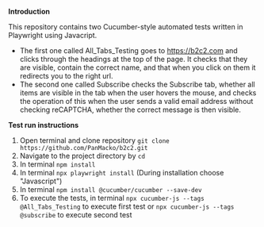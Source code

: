 **Introduction**

This repository contains two Cucumber-style automated tests written in Playwright using Javacript.
- The first one called All_Tabs_Testing goes to https://b2c2.com and clicks through the headings at the top of the page. It checks that they are visible, contain the correct name, and that when you click on them it redirects you to the right url.
- The second one called Subscribe checks the Subscribe tab, whether all items are visible in the tab when the user hovers the mouse, and checks the operation of this when the user sends a valid email address without checking reCAPTCHA, whether the correct message is then visible.

**Test run instructions**
1. Open terminal and clone repository ``` git clone https://github.com/PanMacko/b2c2.git ```
2. Navigate to the project directory by ```cd```
3. In terminal ``` npm install ```
4. In terminal ``` npx playwright install ``` (During installation choose "Javascript")
5. In terminal ```npm install @cucumber/cucumber --save-dev```
6. To execute the tests, in terminal ``` npx cucumber-js --tags @All_Tabs_Testing ``` to execute first test or ``` npx cucumber-js --tags @subscribe ``` to execute second test

